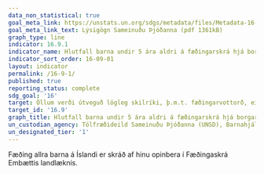```yaml
---
data_non_statistical: true
goal_meta_link: https://unstats.un.org/sdgs/metadata/files/Metadata-16-09-01.pdf
goal_meta_link_text: Lýsigögn Sameinuðu Þjóðanna (pdf 1361kB)
graph_type: line
indicator: 16.9.1
indicator_name: Hlutfall barna undir 5 ára aldri á fæðingarskrá hjá borgaralegu yfirvaldi, eftir aldri.
indicator_sort_order: 16-09-01
layout: indicator
permalink: /16-9-1/
published: true
reporting_status: complete
sdg_goal: '16'
target: Öllum verði útveguð lögleg skilríki, þ.m.t. fæðingarvottorð, eigi síðar en árið 2030.
target_id: '16.9'
graph_title: Hlutfall barna undir 5 ára aldri á fæðingarskrá hjá borgaralegu yfirvaldi, eftir aldri.
un_custodian_agency: Tölfræðideild Sameinuðu Þjóðanna (UNSD), Barnahjálp Sameinuðu Þjóðanna (UNICEF)
un_designated_tier: '1'
---
```

Fæðing allra barna á Íslandi er skráð af hinu opinbera í Fæðingaskrá Embættis landlæknis.
